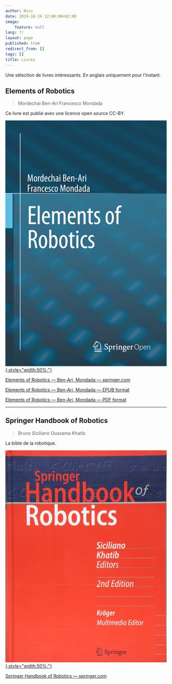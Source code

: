 ```yaml
---
author: Nico
date: 2019-10-19 12:00:00+02:00
image:
    feature: null
lang: fr
layout: page
published: true
redirect_from: []
tags: []
title: Livres
---
```


Une sélection de livres intéressants. En anglais uniquement pour l’instant.

## Elements of Robotics

> Mordechai Ben-Ari
> Francesco Mondada

Ce livre est publié avec une licence open source CC-BY.

[![Book Cover Elements of Robotics — Ben-Ari, Mondada — ouilogique.com][i1]{:style="width:50%;"}][i1]

[i1]: ../../files/2019-10-19-livres/2018_Book_ElementsOfRobotics.jpg

[Elements of Robotics — Ben-Ari, Mondada — springer.com](https://link.springer.com/book/10.1007/978-3-319-62533-1)

[Elements of Robotics — Ben-Ari, Mondada — EPUB format](../../files/2019-10-19-livres/2018_Book_ElementsOfRobotics.epub)

[Elements of Robotics — Ben-Ari, Mondada — PDF format](../../files/2019-10-19-livres/2018_Book_ElementsOfRobotics.pdf)

---

## Springer Handbook of Robotics

> Bruno Siciliano
> Oussama Khatib

La bible de la robotique.

[![Springer Handbook of Robotics — Siciliano, Khatib — ouilogique.com][i2]{:style="width:50%;"}][i2]

[i2]: ../../files/2019-10-19-livres/SpringerHandbookOfRobotics.jpg

[Springer Handbook of Robotics — springer.com](https://www.springer.com/gp/book/9783540303015)
